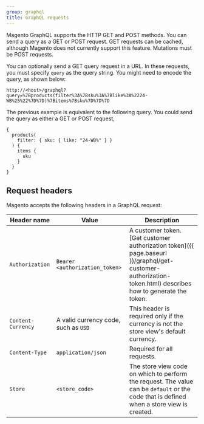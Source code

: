 ```yaml
---
group: graphql
title: GraphQL requests
---
```


Magento GraphQL supports the HTTP GET and POST methods. You can send a query as a GET or POST request. GET requests can be cached, although Magento does not currently support this feature. Mutations must be POST requests.

You can optionally send a GET query request in a URL. In these requests, you must specify `query` as the query string. You might need to encode the query, as shown below:  

`http://<host>/graphql?query=%7Bproducts(filter%3A%7Bsku%3A%7Blike%3A%2224-WB%25%22%7D%7D)%7Bitems%7Bsku%7D%7D%7D`

The previous example is equivalent to the following query. You could send the query as either a GET or POST request,

```text
{
  products(
    filter: { sku: { like: "24-WB%" } }
  ) {
    items {
      sku
    }
  }
}
```

## Request headers

Magento accepts the following headers in a GraphQL request:

Header name | Value | Description
--- | --- | ---
`Authorization` | `Bearer <authorization_token>` | A customer token. [Get customer authorization token]({{ page.baseurl }}/graphql/get-customer-authorization-token.html) describes how to generate the token.
`Content-Currency` | A valid currency code, such as `USD` | This header is required only if the currency is not the store view's default currency. 
`Content-Type` | `application/json` | Required for all requests.
`Store` | `<store_code>` | The store view code on which to perform the request. The value can be `default` or the code that is defined when a store view is created.